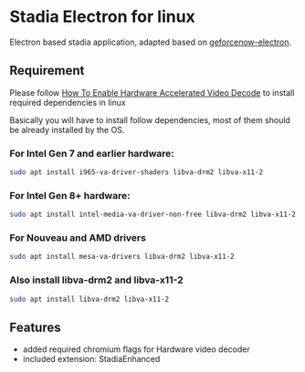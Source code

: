 # Stadia Electron for linux

Electron based stadia application, adapted based on [geforcenow-electron](https://github.com/hmlendea/geforcenow-electron).


## Requirement 

Please follow [How To Enable Hardware Accelerated Video Decode](https://www.linuxuprising.com/2021/01/how-to-enable-hardware-accelerated.html) to install required dependencies in linux

Basically you will have to install follow dependencies, most of them should be already installed by the OS.

### For Intel Gen 7 and earlier hardware:

```bash
sudo apt install i965-va-driver-shaders libva-drm2 libva-x11-2
```

### For Intel Gen 8+ hardware:

```bash
sudo apt install intel-media-va-driver-non-free libva-drm2 libva-x11-2
```

### For Nouveau and AMD drivers


```bash
sudo apt install mesa-va-drivers libva-drm2 libva-x11-2
```

### Also install libva-drm2 and libva-x11-2

```bash
sudo apt install libva-drm2 libva-x11-2
```


## Features

- added required chromium flags for Hardware video decoder
- included extension: StadiaEnhanced
